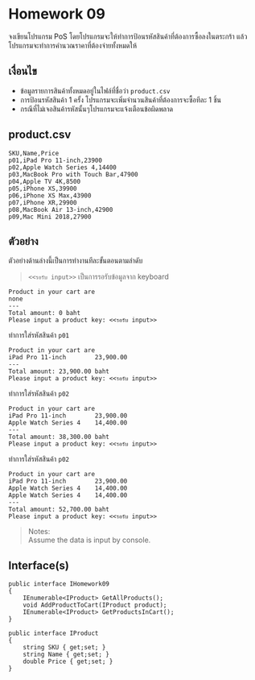 # Homework 09
จงเขียนโปรแกรม PoS โดยโปรแกรมจะให้ทำการป้อนรหัสสินค้าที่ต้องการซื้อลงในตระกร้า แล้วโปรแกรมจะทำการคำนวณราคาที่ต้องจ่ายทั้งหมดให้

## เงื่อนไข
* ข้อมูลรายการสินค้าทั้งหมดอยู่ในไฟล์ที่ชื่อว่า `product.csv`
* การป้อนรหัสสินค้า 1 ครั้ง โปรแกรมจะเพิ่มจำนวนสินค้าที่ต้องการจะซื้อทีละ 1 ชิ้น
* กรณีที่ไม่เจอสินค้ารหัสนั้นๆโปรแกรมจะแจ้งเตือนข้อผิดพลาด

## product.csv
```
SKU,Name,Price
p01,iPad Pro 11-inch,23900
p02,Apple Watch Series 4,14400
p03,MacBook Pro with Touch Bar,47900
p04,Apple TV 4K,8500
p05,iPhone XS,39900
p06,iPhone XS Max,43900
p07,iPhone XR,29900
p08,MacBook Air 13-inch,42900
p09,Mac Mini 2018,27900
```

## ตัวอย่าง
ตัวอย่างด้านล่างนี้เป็นการทำงานทีละขั้นตอนตามลำดับ  
> `<<รอรับ input>>` เป็นการรอรับข้อมูลจาก keyboard
```
Product in your cart are
none
---
Total amount: 0 baht
Please input a product key: <<รอรับ input>>
```

ทำการใส่รหัสสินค้า `p01`

```
Product in your cart are
iPad Pro 11-inch        23,900.00
---
Total amount: 23,900.00 baht
Please input a product key: <<รอรับ input>>
```

ทำการใส่รหัสสินค้า `p02`

```
Product in your cart are
iPad Pro 11-inch        23,900.00
Apple Watch Series 4    14,400.00
---
Total amount: 38,300.00 baht
Please input a product key: <<รอรับ input>>
```

ทำการใส่รหัสสินค้า `p02`

```
Product in your cart are
iPad Pro 11-inch        23,900.00
Apple Watch Series 4    14,400.00
Apple Watch Series 4    14,400.00
---
Total amount: 52,700.00 baht
Please input a product key: <<รอรับ input>>
```

> Notes:  
Assume the data is input by console.

## Interface(s)
```
public interface IHomework09
{
    IEnumerable<IProduct> GetAllProducts();
    void AddProductToCart(IProduct product);
    IEnumerable<IProduct> GetProductsInCart();
}

public interface IProduct
{
    string SKU { get;set; }
    string Name { get;set; }
    double Price { get;set; }
}
```
